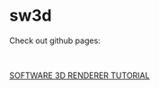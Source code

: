 # sw3d

Check out github pages:

<br>

[SOFTWARE 3D RENDERER TUTORIAL](https://xterminal86.github.io/sw3d/)


